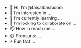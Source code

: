 - 👋 Hi, I’m @faisalbasracom
- 👀 I’m interested in ...
- 🌱 I’m currently learning ...
- 💞️ I’m looking to collaborate on ...
- 📫 How to reach me ...
- 😄 Pronouns: ...
- ⚡ Fun fact: ...

<!---
faisalbasracom/faisalbasracom is a ✨ special ✨ repository because its `README.md` (this file) appears on your GitHub profile.
You can click the Preview link to take a look at your changes.
--->
